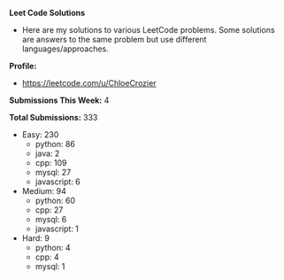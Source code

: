 **Leet Code Solutions**

- Here are my solutions to various LeetCode problems. Some solutions are answers to the same problem but use different languages/approaches.

**Profile:**

- https://leetcode.com/u/ChloeCrozier

**Submissions This Week:** 4

**Total Submissions:** 333
- Easy: 230
  - python: 86
  - java: 2
  - cpp: 109
  - mysql: 27
  - javascript: 6
- Medium: 94
  - python: 60
  - cpp: 27
  - mysql: 6
  - javascript: 1
- Hard: 9
  - python: 4
  - cpp: 4
  - mysql: 1